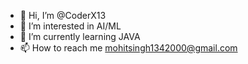 - 👋 Hi, I’m @CoderX13
- 👀 I’m interested in AI/ML 
- 🌱 I’m currently learning JAVA
- 📫 How to reach me mohitsingh1342000@gmail.com

<!---
CoderX13/CoderX13 is a ✨ special ✨ repository because its `README.md` (this file) appears on your GitHub profile.
You can click the Preview link to take a look at your changes.
--->
